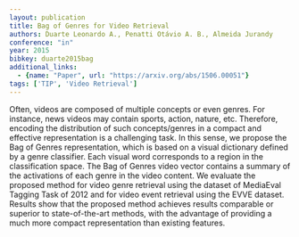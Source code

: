 ```yaml
---
layout: publication
title: Bag of Genres for Video Retrieval
authors: Duarte Leonardo A., Penatti Otávio A. B., Almeida Jurandy
conference: "in"
year: 2015
bibkey: duarte2015bag
additional_links:
  - {name: "Paper", url: "https://arxiv.org/abs/1506.00051"}
tags: ['TIP', 'Video Retrieval']
---
```

Often, videos are composed of multiple concepts or even genres. For instance, news videos may contain sports, action, nature, etc. Therefore, encoding the distribution of such concepts/genres in a compact and effective representation is a challenging task. In this sense, we propose the Bag of Genres representation, which is based on a visual dictionary defined by a genre classifier. Each visual word corresponds to a region in the classification space. The Bag of Genres video vector contains a summary of the activations of each genre in the video content. We evaluate the proposed method for video genre retrieval using the dataset of MediaEval Tagging Task of 2012 and for video event retrieval using the EVVE dataset. Results show that the proposed method achieves results comparable or superior to state-of-the-art methods, with the advantage of providing a much more compact representation than existing features.
